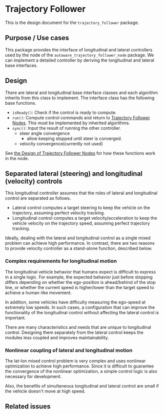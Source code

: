 # Trajectory Follower

This is the design document for the `trajectory_follower` package.

## Purpose / Use cases

<!-- Required -->
<!-- Things to consider:
    - Why did we implement this feature? -->

This package provides the interface of longitudinal and lateral controllers used by the node of the `autoware_trajectory_follower_node` package.
We can implement a detailed controller by deriving the longitudinal and lateral base interfaces.

## Design

There are lateral and longitudinal base interface classes and each algorithm inherits from this class to implement.
The interface class has the following base functions.

- `isReady()`: Check if the control is ready to compute.
- `run()`: Compute control commands and return to [Trajectory Follower Nodes](../autoware_trajectory_follower_node/README.md). This must be implemented by inherited algorithms.
- `sync()`: Input the result of running the other controller.
  - steer angle convergence
    - allow keeping stopped until steer is converged.
  - velocity convergence(currently not used)

See [the Design of Trajectory Follower Nodes](../autoware_trajectory_follower_node/README.md#Design) for how these functions work in the node.

## Separated lateral (steering) and longitudinal (velocity) controls

This longitudinal controller assumes that the roles of lateral and longitudinal control are separated as follows.

- Lateral control computes a target steering to keep the vehicle on the trajectory, assuming perfect velocity tracking.
- Longitudinal control computes a target velocity/acceleration to keep the vehicle velocity on the trajectory speed, assuming perfect trajectory tracking.

Ideally, dealing with the lateral and longitudinal control as a single mixed problem can achieve high performance. In contrast, there are two reasons to provide velocity controller as a stand-alone function, described below.

### Complex requirements for longitudinal motion

The longitudinal vehicle behavior that humans expect is difficult to express in a single logic. For example, the expected behavior just before stopping differs depending on whether the ego-position is ahead/behind of the stop line, or whether the current speed is higher/lower than the target speed to achieve a human-like movement.

In addition, some vehicles have difficulty measuring the ego-speed at extremely low speeds. In such cases, a configuration that can improve the functionality of the longitudinal control without affecting the lateral control is important.

There are many characteristics and needs that are unique to longitudinal control. Designing them separately from the lateral control keeps the modules less coupled and improves maintainability.

### Nonlinear coupling of lateral and longitudinal motion

The lat-lon mixed control problem is very complex and uses nonlinear optimization to achieve high performance. Since it is difficult to guarantee the convergence of the nonlinear optimization, a simple control logic is also necessary for development.

Also, the benefits of simultaneous longitudinal and lateral control are small if the vehicle doesn't move at high speed.

## Related issues

<!-- Required -->
